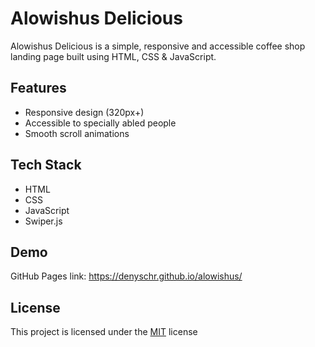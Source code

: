 # Alowishus Delicious

Alowishus Delicious is a simple, responsive and accessible coffee shop landing page built using HTML, CSS & JavaScript.

## Features

- Responsive design (320px+)
- Accessible to specially abled people
- Smooth scroll animations

## Tech Stack

- HTML
- CSS
- JavaScript
- Swiper.js

## Demo

GitHub Pages link: https://denyschr.github.io/alowishus/

## License

This project is licensed under the [MIT](LICENSE) license
